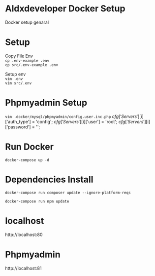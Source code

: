 # Aldxdeveloper Docker Setup
Docker setup genaral

# Setup

Copy File Env  
`
cp .env-example .env
`  
`
cp src/.env-example .env
`

Setup env  
`
vim .env
`  
`
vim src/.env
`  

# Phpmyadmin Setup 
`
vim .docker/mysql/phpmyadmin/config.user.inc.php
`
$cfg['Servers'][$i]['auth_type'] = 'config';
$cfg['Servers'][$i]['user'] = 'root';
$cfg['Servers'][$i]['password'] = '';

# Run Docker  
`
docker-compose up -d
`


# Dependencies Install
`
docker-compose run composer update --ignore-platform-reqs
`  

`
docker-compose run npm update
`  

# localhost 
http://localhost:80



# Phpmyadmin 
http://localhost:81

